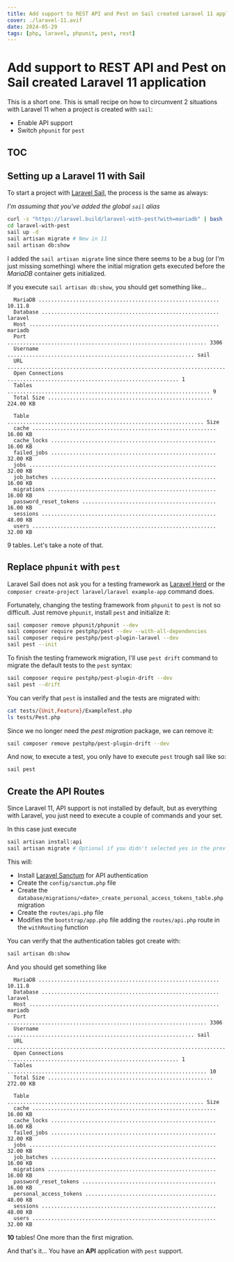 ```yaml
---
title: Add support to REST API and Pest on Sail created Laravel 11 application
cover: ./laravel-11.avif
date: 2024-05-29
tags: [php, laravel, phpunit, pest, rest]
---
```


# Add support to REST API and Pest on Sail created Laravel 11 application

This is a short one. This is small recipe on how to circumvent 2 situations with Laravel 11 when a project is created with `sail`:

- Enable API support
- Switch `phpunit` for `pest`

## TOC

## Setting up a Laravel 11 with Sail

To start a project with [Laravel Sail](https://laravel.com/docs/11.x/sail), the process is the same as always:

_I'm assuming that you've added the global `sail` alias_

```bash
curl -s "https://laravel.build/laravel-with-pest?with=mariadb" | bash
cd laravel-with-pest
sail up -d
sail artisan migrate # New in 11
sail artisan db:show
```

I added the `sail artisan migrate` line since there seems to be a bug (or I'm just missing something) where the initial migration gets executed before the _MariaDB_ container gets initialized.

If you execute `sail artisan db:show`, you should get something like...

```text {8,11-20}
  MariaDB .......................................................... 10.11.8
  Database ......................................................... laravel
  Host ............................................................. mariadb
  Port ................................................................ 3306
  Username ............................................................ sail
  URL ......................................................................
  Open Connections ....................................................... 1
  Tables ................................................................. 9
  Total Size ..................................................... 224.00 KB

  Table ............................................................... Size
  cache ........................................................... 16.00 KB
  cache_locks ..................................................... 16.00 KB
  failed_jobs ..................................................... 32.00 KB
  jobs ............................................................ 32.00 KB
  job_batches ..................................................... 16.00 KB
  migrations ...................................................... 16.00 KB
  password_reset_tokens ........................................... 16.00 KB
  sessions ........................................................ 48.00 KB
  users ........................................................... 32.00 KB
```

9 tables. Let's take a note of that.

## Replace `phpunit` with `pest`

Laravel Sail does not ask you for a testing framework as [Laravel Herd](https://herd.laravel.com/) or the `composer create-project laravel/laravel example-app` command does.

Fortunately, changing the testing framework from `phpunit` to `pest` is not so difficult. Just remove `phpunit`, install `pest` and initialize it:

```bash
sail composer remove phpunit/phpunit --dev
sail composer require pestphp/pest --dev --with-all-dependencies
sail composer require pestphp/pest-plugin-laravel --dev
sail pest --init
```

To finish the testing framework migration, I'll use `pest drift` command to migrate the default tests to the `pest` syntax:

```bash
sail composer require pestphp/pest-plugin-drift --dev
sail pest --drift
```

You can verify that `pest` is installed and the tests are migrated with:

```bash
cat tests/{Unit,Feature}/ExampleTest.php
ls tests/Pest.php
```

Since we no longer need the _pest migration_ package, we can remove it:

```bash
sail composer remove pestphp/pest-plugin-drift --dev
```

And now, to execute a test, you only have to execute `pest` trough sail like so:

```bash
sail pest
```

## Create the API Routes

Since Laravel 11, API support is not installed by default, but as everything with Laravel, you just need to execute a couple of commands and your set.

In this case just execute

```bash
sail artisan install:api
sail artisan migrate # Optional if you didn't selected yes in the prev command
```

This will:

- Install [Laravel Sanctum](https://laravel.com/docs/sanctum) for API authentication
- Create the `config/sanctum.php` file
- Create the `database/migrations/<date>_create_personal_access_tokens_table.php` migration
- Create the `routes/api.php` file
- Modifies the `bootstrap/app.php` file adding the `routes/api.php` route in the `withRouting` function

You can verify that the authentication tables got create with:

```bash
sail artisan db:show
```

And you should get something like

```text
  MariaDB .......................................................... 10.11.8
  Database ......................................................... laravel
  Host ............................................................. mariadb
  Port ................................................................ 3306
  Username ............................................................ sail
  URL ......................................................................
  Open Connections ....................................................... 1
  Tables ................................................................ 10
  Total Size ..................................................... 272.00 KB

  Table ............................................................... Size
  cache ........................................................... 16.00 KB
  cache_locks ..................................................... 16.00 KB
  failed_jobs ..................................................... 32.00 KB
  jobs ............................................................ 32.00 KB
  job_batches ..................................................... 16.00 KB
  migrations ...................................................... 16.00 KB
  password_reset_tokens ........................................... 16.00 KB
  personal_access_tokens .......................................... 48.00 KB
  sessions ........................................................ 48.00 KB
  users ........................................................... 32.00 KB

```

**10** tables! One more than the first migration.

And that's it... You have an **API** application with `pest` support.
